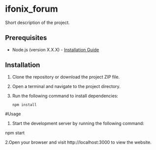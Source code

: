 # ifonix_forum

Short description of the project.

## Prerequisites

- Node.js (version X.X.X) - [Installation Guide](https://nodejs.org)

## Installation

1. Clone the repository or download the project ZIP file.
2. Open a terminal and navigate to the project directory.
3. Run the following command to install dependencies:

   ```bash
   npm install
   
   
#Usage
1. Start the development server by running the following command:

npm start

2.Open your browser and visit http://localhost:3000 to view the website.
